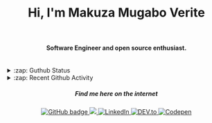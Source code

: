 
<h1 align="center">Hi, I'm Makuza Mugabo Verite </h1> 

<br/>
<h4 align="center">Software Engineer  and open source enthusiast.</h4>
 <br/>


<details>
  <summary>:zap: Guthub Status</summary>
 <p>
  <p align="center"><img width="100%" src="https://github-readme-stats.vercel.app/api?username=makuzaverite&count_private=true&show_icons=true&include_all_commits=true&show_icons=true&theme=tokyonight" /></p>
  </p>
</details>

<details>
  <summary>:zap: Recent Github Activity</summary>

<!--START_SECTION:activity-->
1. 🗣 Commented on [#1](https://github.com/KhushrajRathod/Finity/issues/1) in [KhushrajRathod/Finity](https://github.com/KhushrajRathod/Finity)
2. ❌ Closed PR [#7](https://github.com/KhushrajRathod/Finity/pull/7) in [KhushrajRathod/Finity](https://github.com/KhushrajRathod/Finity)
3. 💪 Opened PR [#7](https://github.com/KhushrajRathod/Finity/pull/7) in [KhushrajRathod/Finity](https://github.com/KhushrajRathod/Finity)
4. 💪 Opened PR [#16](https://github.com/fastify/example/pull/16) in [fastify/example](https://github.com/fastify/example)
5. 🎉 Merged PR [#1](https://github.com/makuzaverite/X-Deno/pull/1) in [makuzaverite/X-Deno](https://github.com/makuzaverite/X-Deno)
<!--END_SECTION:activity-->
</details>



<h5 align="center"><em>Find me here on the internet</em></h5>

<p align="center">
 
  <a href="https://github.com/makuzaverite?tab=followers">
    <img src="https://img.shields.io/github/followers/makuzaverite?label=Followers&logo=GitHub&style=for-the-badge" alt="GitHub badge" />
  </a>
  
   <a href="http://twitter.com/makuza_mugabo_v">
    <img src="https://img.shields.io/twitter/follow/makuza_mugabo_v?label=Twitter&logo=twitter&style=for-the-badge" />
  </a>
 
 <a href="https://www.linkedin.com/in/makuza-mugabo-verite-99369a184/" target="_blank">
  <img src="https://img.shields.io/badge/LinkedIn-%230077B5.svg?&style=for-the-badge&logo=LinkedIn&logoColor=white" alt="LinkedIn">
</a>

<a href="https://dev.to/mugaboverite" target="_blank">
   <img src="https://img.shields.io/badge/DEV-%230A0A0A.svg?&style=for-the-badge&logo=DEV.to&logoColor=white" alt="DEV.to">
</a>


<a href="https://codepen.io/makuza-mugabo-verite" target="_blank">
   <img src="https://img.shields.io/badge/Codepen-%230A0A0A.svg?&style=for-the-badge&logo=Codepen&logoColor=white" alt="Codepen">
</a>

</p>
